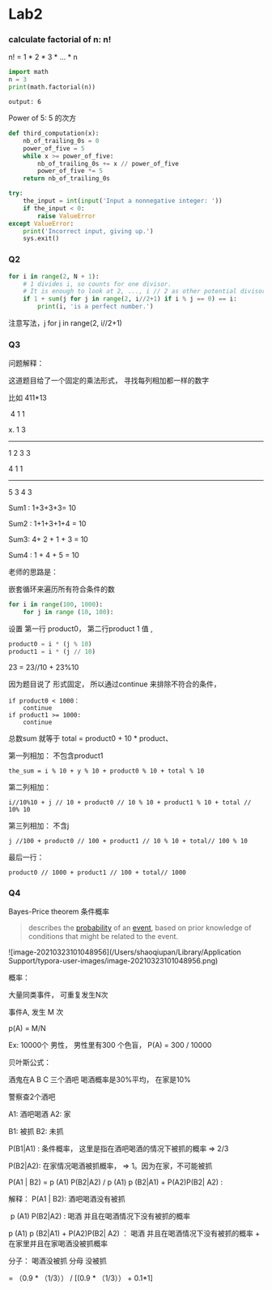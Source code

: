# Lab2 



### calculate factorial of n: n!

n! = 1 * 2 * 3 * ... * n

```python
import math
n = 3
print(math.factorial(n)) 
```

```
output: 6
```



Power of 5: 5 的次方

```python
def third_computation(x):
    nb_of_trailing_0s = 0
    power_of_five = 5
    while x >= power_of_five:
        nb_of_trailing_0s += x // power_of_five
        power_of_five *= 5
    return nb_of_trailing_0s
```



```python
try:
    the_input = int(input('Input a nonnegative integer: '))
    if the_input < 0:
        raise ValueError
except ValueError:
    print('Incorrect input, giving up.')
    sys.exit()
```





### Q2

```python
for i in range(2, N + 1):
    # 1 divides i, so counts for one divisor.
    # It is enough to look at 2, ..., i // 2 as other potential divisors.
    if 1 + sum(j for j in range(2, i//2+1) if i % j == 0) == i:
        print(i, 'is a perfect number.')

```

注意写法，j for j in range(2, i//2+1)





### Q3

问题解释：

这道题目给了一个固定的乘法形式， 寻找每列相加都一样的数字

比如 411*13

​	 4 				1  				   1

x.    				 1  					3

---

1 2				3						3

4	1		     1 

----

5	3			4							3



Sum1 :   1+3+3+3= 10

Sum2 :   1+1+3+1+4 = 10

Sum3:   4+ 2 + 1 + 3 = 10

Sum4 : 1 + 4 + 5 = 10



老师的思路是：

嵌套循环来遍历所有符合条件的数

```python
for i in range(100, 1000):
	for j in range (10, 100):
```



设置 第一行 product0， 第二行product 1 值 ,

 ```python
product0 = i * (j % 10) 
product1 = i * (j // 10)
 ```

23 = 23//10 + 23%10



因为题目说了 形式固定， 所以通过continue 来排除不符合的条件，

```
if product0 < 1000：
	continue
if product1 >= 1000:
	continue
```

 总数sum 就等于 total = product0 + 10 * product、

第一列相加： 不包含product1

```
the_sum = i % 10 + y % 10 + product0 % 10 + total % 10
```

第二列相加：

```
i//10%10 + j // 10 + product0 // 10 % 10 + product1 % 10 + total // 10% 10
```



第三列相加： 不含j

```
j //100 + product0 // 100 + product1 // 10 % 10 + total// 100 % 10
```



最后一行：

```
product0 // 1000 + product1 // 100 + total// 1000
```





### Q4

 Bayes-Price theorem 条件概率

> describes the [probability](https://en.wikipedia.org/wiki/Probability) of an [event](https://en.wikipedia.org/wiki/Event_(probability_theory)), based on prior knowledge of conditions that might be related to the event.



![image-20210323101048956](/Users/shaoqiupan/Library/Application Support/typora-user-images/image-20210323101048956.png)



概率： 

大量同类事件， 可重复发生N次

事件A, 发生 M 次

p(A) = M/N

Ex:  10000个 男性，  男性里有300 个色盲， P(A) = 300 / 10000



贝叶斯公式：

酒鬼在A B C 三个酒吧 喝酒概率是30%平均， 在家是10%

警察查2个酒吧

A1: 酒吧喝酒 			 A2: 家

B1: 被抓			B2:  未抓

P(B1|A1) :   条件概率， 这里是指在酒吧喝酒的情况下被抓的概率 => 2/3      

P(B2|A2): 在家情况喝酒被抓概率， => 1。因为在家，不可能被抓



P(A1 | B2) =  p (A1) P(B2|A2)    / p (A1) p (B2|A1) + P(A2)P(B2| A2) :

解释： P(A1 | B2):  酒吧喝酒没有被抓

​		p (A1) P(B2|A2) 		: 喝酒 并且在喝酒情况下没有被抓的概率

 p (A1) p (B2|A1) + P(A2)P(B2| A2) ：  喝酒 并且在喝酒情况下没有被抓的概率 + 在家里并且在家喝酒没被抓概率

分子： 喝酒没被抓  分母 没被抓  



= （0.9 * （1/3）） / [(0.9 * （1/3）） + 0.1*1]



